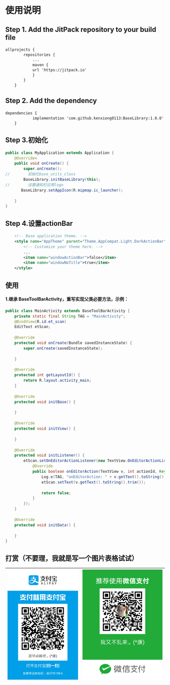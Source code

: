 
使用说明
====
## Step 1. Add the JitPack repository to your build file
``` Gradle
allprojects {
		repositories {
			...
			maven { 
			url 'https://jitpack.io'
			}
		}
	}
```
## Step 2. Add the dependency	
``` Gradle
dependencies {
	        implementation 'com.github.kenxiong0113:BaseLibrary:1.0.0'
	}
```
## Step 3.初始化
``` Java
public class MyApplication extends Application {
    @Override<
    public void onCreate() {
        super.onCreate();
//        初始化base_utils_class
        BaseLibrary.initBaseLibrary(this);
//        设置通知栏应用logo
       BaseLibrary.setAppIcon(R.mipmap.ic_launcher);

    }
}
```
## Step 4.设置actionBar
``` Xml
    <!-- Base application theme. -->
    <style name="AppTheme" parent="Theme.AppCompat.Light.DarkActionBar">
        <!-- Customize your theme here. -->
        ...
      	<item name="windowActionBar">false</item>
        <item name="windowNoTitle">true</item>
    </style>
```

## 使用
#### 1.继承 BaseToolBarActivity，重写实现父类必要方法，示例：

``` Java
public class MainActivity extends BaseToolBarActivity {
    private static final String TAG = "MainActivity";
    @BindView(R.id.et_scan)
    EditText etScan;

    @Override
    protected void onCreate(Bundle savedInstanceState) {
        super.onCreate(savedInstanceState);

    }

    @Override
    protected int getLayoutId() {
        return R.layout.activity_main;
    }

    @Override
    protected void initBase() {

    }

    @Override
    protected void initView() {

    }

    @Override
    protected void initListener() {
        etScan.setOnEditorActionListener(new TextView.OnEditorActionListener() {
            @Override
            public boolean onEditorAction(TextView v, int actionId, KeyEvent event) {
                Log.e(TAG, "onEditorAction: " + v.getText().toString().trim());
                etScan.setText(v.getText().toString().trim());

                return false;
            }
        });
    }

    @Override
    protected void initData() {

    }
}
```
## 打赏（不要理，我就是写一个图片表格试试）
| ![](https://github.com/kenxiong0113/BaseLibrary/blob/master/img/ZhiFuBao.jpg)|![](https://github.com/kenxiong0113/BaseLibrary/blob/master/img/weichat.png)|
--------- | -------------





